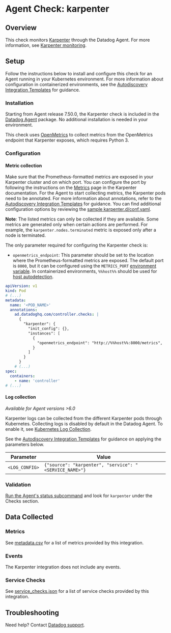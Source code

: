 # Agent Check: karpenter

## Overview

This check monitors [Karpenter][1] through the Datadog Agent. For more information, see [Karpenter monitoring][10].

## Setup

Follow the instructions below to install and configure this check for an Agent running in your Kubernetes environment. For more information about configuration in containerized environments, see the [Autodiscovery Integration Templates][3] for guidance.

### Installation

Starting from Agent release 7.50.0, the Karpenter check is included in the [Datadog Agent][2] package. No additional installation is needed in your environment.

This check uses [OpenMetrics][5] to collect metrics from the OpenMetrics endpoint that Karpenter exposes, which requires Python 3.

### Configuration

#### Metric collection

Make sure that the Prometheus-formatted metrics are exposed in your Karpenter cluster and on which port. You can configure the port by following the instructions on the [Metrics][10] page in the Karpenter documentation. For the Agent to start collecting metrics, the Karpenter pods need to be annotated. For more information about annotations, refer to the [Autodiscovery Integration Templates][3] for guidance. You can find additional configuration options by reviewing the [sample karpenter.d/conf.yaml][4].

**Note**: The listed metrics can only be collected if they are available. Some metrics are generated only when certain actions are performed. For example, the `karpenter.nodes.terminated` metric is exposed only after a node is terminated.

The only parameter required for configuring the Karpenter check is:
- `openmetrics_endpoint`: This parameter should be set to the location where the Prometheus-formatted metrics are exposed. The default port is `8000`, but it can be configured using the `METRICS_PORT` [environment variable][10]. In containerized environments, `%%host%%` should be used for [host autodetection][3]. 

```yaml
apiVersion: v1
kind: Pod
# (...)
metadata:
  name: '<POD_NAME>'
  annotations:
    ad.datadoghq.com/controller.checks: |
      {
        "karpenter": {
          "init_config": {},
          "instances": [
            {
              "openmetrics_endpoint": "http://%%host%%:8000/metrics",
            }
          ]
        }
      }
    # (...)
spec:
  containers:
    - name: 'controller'
# (...)
```

#### Log collection

_Available for Agent versions >6.0_

Karpenter logs can be collected from the different Karpenter pods through Kubernetes. Collecting logs is disabled by default in the Datadog Agent. To enable it, see [Kubernetes Log Collection][11].

See the [Autodiscovery Integration Templates][3] for guidance on applying the parameters below.

| Parameter      | Value                                                   |
| -------------- | ------------------------------------------------------- |
| `<LOG_CONFIG>` | `{"source": "karpenter", "service": "<SERVICE_NAME>"}`  |

### Validation

[Run the Agent's status subcommand][6] and look for `karpenter` under the Checks section.

## Data Collected

### Metrics

See [metadata.csv][7] for a list of metrics provided by this integration.

### Events

The Karpenter integration does not include any events.

### Service Checks

See [service_checks.json][8] for a list of service checks provided by this integration.

## Troubleshooting

Need help? Contact [Datadog support][9].


[1]: https://karpenter.sh/
[2]: https://app.datadoghq.com/account/settings/agent/latest
[3]: https://docs.datadoghq.com/containers/kubernetes/integrations/
[4]: https://github.com/DataDog/integrations-core/blob/master/karpenter/datadog_checks/karpenter/data/conf.yaml.example
[5]: https://docs.datadoghq.com/integrations/openmetrics/
[6]: https://docs.datadoghq.com/agent/configuration/agent-commands/?tab=agentv6v7#agent-status-and-information
[7]: https://github.com/DataDog/integrations-core/blob/master/karpenter/metadata.csv
[8]: https://github.com/DataDog/integrations-core/blob/master/karpenter/assets/service_checks.json
[9]: https://docs.datadoghq.com/help/
[10]: https://karpenter.sh/docs/reference/metrics/
[11]: https://docs.datadoghq.com/agent/kubernetes/log/